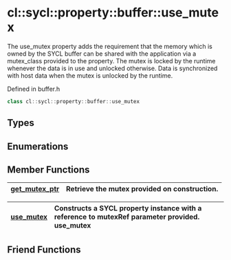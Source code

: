 # cl::sycl::property::buffer::use_mutex

The use_mutex property adds the requirement that the memory which is owned by the SYCL buffer can be shared with the application via a mutex_class provided to the property. The mutex is locked by the runtime whenever the data is in use and unlocked otherwise. Data is synchronized with host data when the mutex is unlocked by the runtime. 

Defined in buffer.h

```cpp
class cl::sycl::property::buffer::use_mutex
```

## Types

## Enumerations

## Member Functions

| [get_mutex_ptr](./functions/get_mutex_ptr/README.md) | Retrieve the mutex provided on construction.  |
| :--- | :--- |

| [use_mutex](./functions/use_mutex/README.md) | Constructs a SYCL  property instance with a reference to mutexRef parameter provided. use_mutex |
| :--- | :--- |


## Friend Functions


